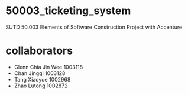 # 50003_ticketing_system
SUTD 50.003 Elements of Software Construction Project with Accenture 

# collaborators
* Glenn Chia Jin Wee 1003118
* Chan Jingqi 1003128
* Tang Xiaoyue 1002968
* Zhao Lutong 1002872



